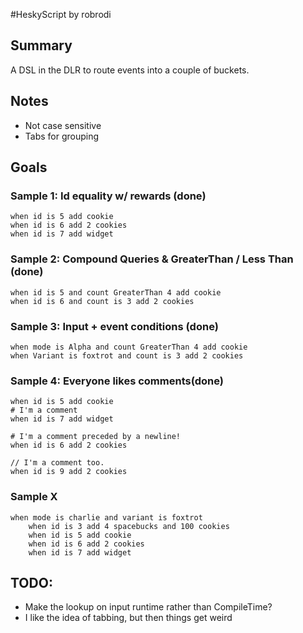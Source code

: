 #HeskyScript
by robrodi

## Summary
A DSL in the DLR to route events into a couple of buckets.

## Notes
*   Not case sensitive
*   Tabs for grouping

## Goals

### Sample 1: Id equality w/ rewards (done)
    when id is 5 add cookie
    when id is 6 add 2 cookies
    when id is 7 add widget

### Sample 2: Compound Queries & GreaterThan / Less Than  (done)
    when id is 5 and count GreaterThan 4 add cookie
    when id is 6 and count is 3 add 2 cookies

### Sample 3: Input + event conditions (done)
    when mode is Alpha and count GreaterThan 4 add cookie
    when Variant is foxtrot and count is 3 add 2 cookies

### Sample 4: Everyone likes comments(done)
    when id is 5 add cookie
    # I'm a comment
    when id is 7 add widget

    # I'm a comment preceded by a newline!
    when id is 6 add 2 cookies

    // I'm a comment too.
    when id is 9 add 2 cookies    

### Sample X
    when mode is charlie and variant is foxtrot
        when id is 3 add 4 spacebucks and 100 cookies
        when id is 5 add cookie
        when id is 6 add 2 cookies
        when id is 7 add widget

## TODO:
* Make the lookup on input runtime rather than CompileTime? 
* I like the idea of tabbing, but then things get weird